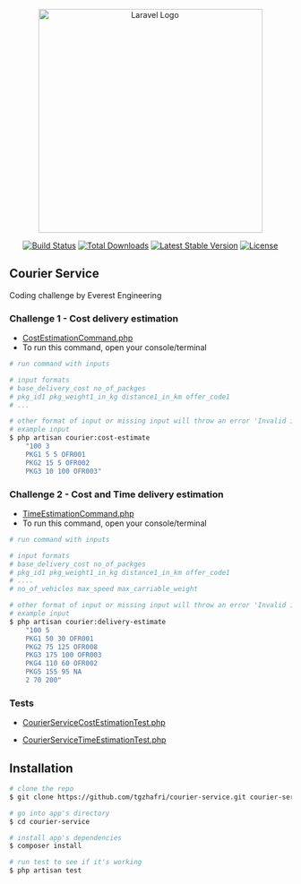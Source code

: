 <p align="center"><a href="https://laravel.com" target="_blank"><img src="https://raw.githubusercontent.com/laravel/art/master/logo-lockup/5%20SVG/2%20CMYK/1%20Full%20Color/laravel-logolockup-cmyk-red.svg" width="400" alt="Laravel Logo"></a></p>

<p align="center">
<a href="https://github.com/laravel/framework/actions"><img src="https://github.com/laravel/framework/workflows/tests/badge.svg" alt="Build Status"></a>
<a href="https://packagist.org/packages/laravel/framework"><img src="https://img.shields.io/packagist/dt/laravel/framework" alt="Total Downloads"></a>
<a href="https://packagist.org/packages/laravel/framework"><img src="https://img.shields.io/packagist/v/laravel/framework" alt="Latest Stable Version"></a>
<a href="https://packagist.org/packages/laravel/framework"><img src="https://img.shields.io/packagist/l/laravel/framework" alt="License"></a>
</p>

## Courier Service

Coding challenge by Everest Engineering

### Challenge 1 - Cost delivery estimation

-   [CostEstimationCommand.php](https://github.com/tgzhafri/courier-service/blob/main/app/Console/Commands/CostEstimationCommand.php)
-   To run this command, open your console/terminal

```bash
# run command with inputs

# input formats
# base_delivery_cost no_of_packges
# pkg_id1 pkg_weight1_in_kg distance1_in_km offer_code1
# ...

# other format of input or missing input will throw an error 'Invalid input'
# example input
$ php artisan courier:cost-estimate
    "100 3
    PKG1 5 5 OFR001
    PKG2 15 5 OFR002
    PKG3 10 100 OFR003"
```

### Challenge 2 - Cost and Time delivery estimation

-   [TimeEstimationCommand.php](https://github.com/tgzhafri/courier-service/blob/main/app/Console/Commands/TimeEstimationCommand.php)
-   To run this command, open your console/terminal

```bash
# run command with inputs

# input formats
# base_delivery_cost no_of_packges
# pkg_id1 pkg_weight1_in_kg distance1_in_km offer_code1
# ....
# no_of_vehicles max_speed max_carriable_weight

# other format of input or missing input will throw an error 'Invalid input'
# example input
$ php artisan courier:delivery-estimate
    "100 5
    PKG1 50 30 OFR001
    PKG2 75 125 OFR008
    PKG3 175 100 OFR003
    PKG4 110 60 OFR002
    PKG5 155 95 NA
    2 70 200"
```

### Tests

-   [CourierServiceCostEstimationTest.php](https://github.com/tgzhafri/courier-service/blob/main/tests/Feature/CourierServiceCostEstimationTest.php)

-   [CourierServiceTimeEstimationTest.php](https://github.com/tgzhafri/courier-service/blob/main/tests/Feature/CourierServiceTimeEstimationTest.php)

## Installation

```bash
# clone the repo
$ git clone https://github.com/tgzhafri/courier-service.git courier-service

# go into app's directory
$ cd courier-service

# install app's dependencies
$ composer install

# run test to see if it's working
$ php artisan test

```
